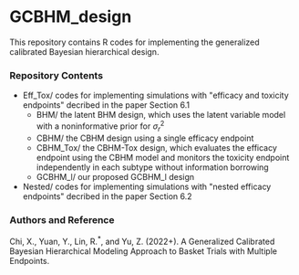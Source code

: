 # GCBHM_design
This repository contains R codes for implementing the generalized calibrated Bayesian hierarchical design.

### Repository Contents

* Eff_Tox/ codes for implementing simulations with "efficacy and toxicity endpoints" decribed in the paper Section 6.1
    * BHM/ the latent BHM design, which uses the latent variable model with a noninformative prior for $\sigma^2_r$
    * CBHM/ the CBHM design using a single efficacy endpoint
    * CBHM_Tox/ the CBHM-Tox design, which evaluates the efficacy endpoint using the CBHM model and monitors the toxicity endpoint independently in each subtype without information borrowing
    * GCBHM_l/ our proposed GCBHM_l design
* Nested/ codes for implementing simulations with "nested efficacy endpoints" decribed in the paper Section 6.2
### Authors and Reference
Chi, X., Yuan, Y., Lin, R.<sup>\*</sup>, and Yu, Z. (2022+). A Generalized Calibrated Bayesian Hierarchical Modeling Approach to Basket Trials with Multiple Endpoints. 


